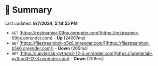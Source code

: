# 📖 Summary
Last updated: **8/7/2024, 5:18:55 PM**

- `GET` [https://restreamer-09gx.onrender.com](https://restreamer-09gx.onrender.com) - **Up** (24097ms)
- `GET` [https://filestreambot-b5k6.onrender.com/](https://filestreambot-b5k6.onrender.com/) - **Down** (265ms)
- `GET` [https://jupyterlab-python3-12-3.onrender.com](https://jupyterlab-python3-12-3.onrender.com) - **Down** (208ms)
